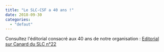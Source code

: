 ```yaml
---
title: "Le SLC-CSF a 40 ans !"
date: 2018-09-30
categories: 
  - "defaut"
---
```


Consultez l'éditorial consacré aux 40 ans de notre organisation : [Editorial sur Canard du SLC n°22](http://www3.slc.asso.fr/wp-content/uploads/2018/09/CanardduSLC_22_Edito.pdf)
